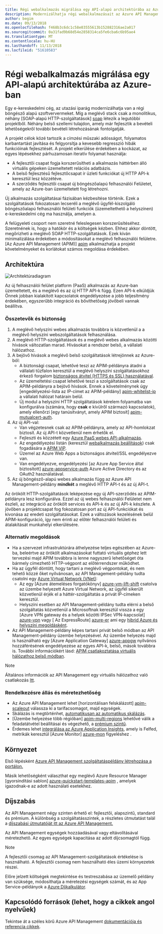 ```yaml
---
title: Régi webalkalmazás migrálása egy API-alapú architektúrába az Azure-ban
description: Modernizálhatja régi webalkalmazásait az Azure API Management használatával.
author: begim
ms.date: 09/13/2018
ms.openlocfilehash: f468b3c6dc1c58e03555613b152882316ae2a017
ms.sourcegitcommit: 0a31fad9b68d54e2858314ca5fe6cba6c6b95ae4
ms.translationtype: MT
ms.contentlocale: hu-HU
ms.lasthandoff: 11/13/2018
ms.locfileid: "51610583"
---
```

# <a name="migrating-a-legacy-web-application-to-an-api-based-architecture-on-azure"></a>Régi webalkalmazás migrálása egy API-alapú architektúrába az Azure-ban

Egy e-kereskedelmi cég, az utazási iparág modernizálhatja van a régi böngésző alapú szoftververmeket. Míg a meglévő stack csak a monolitikus, néhány [SOAP-alapú HTTP-szolgáltatások] [ soap] létezik a legutóbbi projektből. Néhány belső szellemi tulajdon, amely már fejlesztik a bevételi lehetőségekről további bevételi létrehozásának fontolgatják.

A projekt célok közé tartozik a címzési műszaki adósságot, folyamatos karbantartást javítása és felgyorsítja a kevesebb regresszió hibák funkcióinak fejlesztését. A projekt elkerülése érdekében a kockázat, az egyes lépésekhez párhuzamosan iteratív folyamat használja:

* A fejlesztői csapat fogja korszerűsítheti a alkalmazás háttérben álló virtuális gépeken üzemeltetett relációs adatbázis.
* A belső fejlesztésű fejlesztőcsapat ír üzleti funkciókat új HTTP API-k keresztül lesz közzétéve.
* A szerződés fejlesztői csapat új böngészőalapú felhasználói Felületet, amely az Azure-ban üzemeltetett fog létrehozni.

Új alkalmazás szolgáltatásai fázisában kézbesítése történik. Ezek a szolgáltatások fokozatosan lecseréli a meglévő ügyfél-kiszolgáló böngészőalapú felhasználói felületi funkciók (üzemeltethető a helyszínen) e-kereskedelmi cég ma használja, amelyen a.

A felügyeleti csoport nem szeretné feleslegesen korszerűsítéséhez. Szeretnének is, hogy a hatókör és a költségek kézben. Ehhez akkor döntött, megőrizheti a meglévő SOAP HTTP-szolgáltatások. Ezek kíván minimalizálása érdekében a módosításokat a meglévő felhasználói felületre. [Az Azure API Management (APIM)] [ apim] alkalmazhatja a projekt követelményeket és korlátokat számos megoldása érdekében.

## <a name="architecture"></a>Architektúra

![Architektúradiagram][architecture]

Az új felhasználói felület platform (PaaS) alkalmazás az Azure-ban üzemeltetett, és a meglévő és az új HTTP API-k függ. Ezen API-k elküldjük Önnek jobban kialakított kapcsolatok engedélyezése a jobb teljesítmény érdekében, egyszerűbb integráció és bővíthetőség jövőbeli vannak beállítva.

### <a name="components-and-security"></a>Összetevők és biztonság

1. A meglévő helyszíni webes alkalmazás továbbra is közvetlenül a a meglévő helyszíni webszolgáltatások felhasználása.
2. A meglévő HTTP-szolgáltatások és a meglévő webes alkalmazás közötti hívások változatlan marad. Hívásokat a rendszer belső, a vállalati hálózathoz.
3. A bejövő hívások a meglévő belső szolgáltatások létrejönnek az Azure-ból:
    * A biztonsági csapat, lehetővé teszi az APIM-példányra átadni a vállalati tűzfalon keresztül a meglévő helyszíni szolgáltatásokhoz érkező forgalom [biztonságos átvitel (HTTPS és SSL) használatával][apim-ssl].
    * Az üzemeltetési csapat lehetővé teszi a szolgáltatások csak az APIM-példányra a bejövő hívások. Ennek a követelménynek úgy [engedélyezési-lista az IP-címet az APIM-példány] [ apim-whitelist-ip] a vállalati hálózat határain belül.
    * Új modul a helyszíni HTTP szolgáltatások kérelem folyamatba van konfigurálva (számára, hogy **csak** e kívülről származó kapcsolatok), amely ellenőrzi [egy tanúsítványt, amely APIM biztosít] [apim-mutualcert-auth].
1. Az új API-val:
    * Van végzetesnek csak az APIM-példányra, amely az API-homlokzat biztosít. Az új API-t közvetlenül nem érhetők el.
    * Fejleszti és közzétett egy [Azure PaaS webes API-alkalmazás][azure-api-apps].
    * Az engedélyezési listán (keresztül [webalkalmazás beállítások][azure-appservice-ip-restrict]) csak fogadására a [APIM VIP][apim-faq-vip].
    * Üzemel az Azure Web Apps a biztonságos átvitel/SSL engedélyezve van.
    * Van engedélyezve, engedélyezési [az Azure App Service által biztosított] [ azure-appservice-auth] Azure Active Directory és az OAuth2 használatával.
2. Az új böngésző-alapú webes alkalmazás függ az Azure API Management-példány **mindkét** a meglévő HTTP API-t és az új API-t.

Az örökölt HTTP-szolgáltatások leképezése egy új API-szerződés az APIM-példányra lesz konfigurálva. Ezzel az új webes felhasználói Felületet nem észleli, az integráció az örökölt services és API-k és az új API-k készlete. A jövőben a projektcsapat fog fokozatosan port az új API-funkciókat és kivonása az eredeti szolgáltatásokat. Ezek a változások kezelésének belül APIM-konfiguráció, így nem érinti az előtér felhasználói felületi és átalakítását munkahelyi elkerülésére.

### <a name="alternatives"></a>Alternatív megoldások

* Ha a szervezet infrastruktúrára áthelyezése teljes egészében az Azure-ba, beleértve az örökölt alkalmazásokat futtató virtuális géphez lett tervezési majd APIM továbbra is lenne nagyszerű lehetőséget óta bármely címezhető HTTP-végpont az előtérrendszer működhet.
* Ha az ügyfél döntött, hogy tartani a meglévő végpontokat, és nem tehető közzé őket nyilvánosan, az API Management-példány tudta csatolni egy [Azure Virtual Network (VNet)][azure-vnet]:
  * Az egy [Azure átemeléses forgatókönyv] [ azure-vm-lift-shift] csatolva az üzembe helyezett Azure Virtual Network, az ügyfél sikerült közvetlenül érjék el a háttér-szolgáltatás a privát IP-címeken keresztül.
  * Helyszíni esetben az API Management-példány tudta elérni a belső szolgáltatás közvetlenül a Microsoftnak keresztül vissza a egy [Azure VPN gateway és a helyek közötti IPSec VPN-kapcsolat] [ azure-vpn] vagy [ Az ExpressRoute] [ azure-er] ami egy [hibrid Azure és helyszíni megoldásként][azure-hybrid].
* Az API Management-példány képes tartani privát belső módban az API Management-példány üzembe helyezésével. Az üzembe helyezés majd is használható egy [Azure Application Gateway] [ azure-appgw] nyilvános hozzáférésének engedélyezése az egyes API-k, belső, mások továbbra is. További információkért lásd: [APIM csatlakoztatása virtuális hálózathoz belső módban][apim-vnet-internal].

> [!NOTE]
> Általános információk az API Management egy virtuális hálózathoz való csatlakozás [Itt][apim-vnet].

### <a name="availability-and-scalability"></a>Rendelkezésre állás és méretezhetőség

* Az Azure API Management lehet [horizontálisan felskálázott] [ apim-scaleout] válassza ki a tarifacsomagot, majd egységek.
* Skálázás is megtörténhet, [automatikusan az automatikus skálázás][apim-autoscale].
* [Üzembe helyezése több régióban] [ apim-multi-regions] lehetővé válik a feladatátvétel beállításai és végezhető, a [prémium szintű][apim-pricing].
* Érdemes lehet [integrálása az Azure Application Insights][azure-apim-ai], amely is Felfed, metrikák keresztül [Azure Monitor] [ azure-mon] figyeléshez .

## <a name="deployment"></a>Környezet

Első lépésként [Azure API Management szolgáltatáspéldány létrehozása a portálon.][apim-create]

Másik lehetőségként választhat egy meglévő Azure Resource Manager [gyorsindítási sablon] [ azure-quickstart-templates-apim] , amelyek igazodnak-e az adott használati esetekhez.

## <a name="pricing"></a>Díjszabás

Az API Management négy szinten érhető el: fejlesztői, alapszintű, standard és prémium. A különbség a szolgáltatásszintek, a részletes útmutatást talál a [díjszabási útmutatóját itt az Azure API Management.][apim-pricing]

Az API Management egységek hozzáadásával vagy eltávolításával méretezhető. Az egyes egységek kapacitása az adott díjcsomagtól függ.

> [!NOTE]
> A fejlesztői csomag az API Management-szolgáltatások értékelése is használható. A fejlesztői csomag nem használható éles üzemi környezetek részei.

Előre jelzett költségek megtekintése és testreszabása az üzemelő példány van szüksége, módosíthatja a méretezési egységek számát, és az App Service-példányok a [Azure Díjkalkulátor][pricing-calculator].

## <a name="related-resources"></a>Kapcsolódó források (lehet, hogy a cikkek angol nyelvűek)

Tekintse át a széles körű Azure API Management [dokumentációja és referencia cikkek][apim].


<!-- links -->
[architecture]: ./media/architecture-apim-api-scenario.png
[apim-create]: /azure/api-management/get-started-create-service-instance
[apim-git]: /azure/api-management/api-management-configuration-repository-git
[apim-multi-regions]: /azure/api-management/api-management-howto-deploy-multi-region
[apim-autoscale]: /azure/api-management/api-management-howto-autoscale
[apim-scaleout]: /azure/api-management/upgrade-and-scale
[azure-apim-ai]: /azure/api-management/api-management-howto-app-insights
[azure-ai]: /azure/application-insights/
[azure-mon]: /azure/monitoring-and-diagnostics/monitoring-overview
[azure-appgw]: /azure/application-gateway/application-gateway-introduction
[apim-vnet-internal]: /azure/api-management/api-management-howto-integrate-internal-vnet-appgateway
[apim-vnet]: /azure/api-management/api-management-using-with-vnet
[azure-hybrid]: /azure/architecture/reference-architectures/hybrid-networking/
[azure-er]: /azure/expressroute/expressroute-introduction
[azure-vpn]: /azure/vpn-gateway/vpn-gateway-howto-site-to-site-resource-manager-portal
[azure-vnet]: /azure/virtual-network/virtual-networks-overview
[azure-appservice-auth]: /azure/app-service/app-service-authentication-overview#identity-providers
[apim-faq-vip]: /azure/api-management/api-management-faq#is-the-api-management-gateway-ip-address-constant-can-i-use-it-in-firewall-rules
[azure-appservice-ip-restrict]: /azure/app-service/app-service-ip-restrictions
[azure-api-apps]: /azure/app-service/
[apim-ssl]: /azure/api-management/api-management-howto-manage-protocols-ciphers
[apim-mutualcert-auth]: /azure/api-management/api-management-howto-mutual-certificates
[apim-whitelist-ip]: /azure/api-management/api-management-faq#is-the-api-management-gateway-ip-address-constant-can-i-use-it-in-firewall-rules
[anti-corruption-layer-pattern]: /azure/architecture/patterns/anti-corruption-layer
[apim]: /azure/api-management/api-management-key-concepts
[apim-api-design-guidance]: /azure/architecture/best-practices/api-design
[visualstudio-youtube-solid-design]: https://youtu.be/agkWYPUcLpg
[azure-vm-lift-shift]: https://azure.microsoft.com/resources/azure-virtual-datacenter-lift-and-shift-guide/
[standard-pricing-calc]: https://azure.com/e/
[premium-pricing-calc]: https://azure.com/e/
[apim-pricing]: https://azure.microsoft.com/pricing/details/api-management/
[azure-quickstart-templates-apim]: https://azure.microsoft.com/resources/templates/?term=API+Management&pageNumber=1
[soap]: https://en.wikipedia.org/wiki/SOAP
[pricing-calculator]: https://azure.com/e/0e916a861fac464db61342d378cc0bd6
